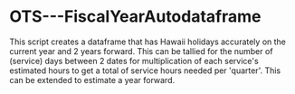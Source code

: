 # OTS---FiscalYearAutodataframe

This script creates a dataframe that has Hawaii holidays accurately on the current year and 2 years forward. This can be tallied for the number of (service) days between 2 dates for multiplication of each service's estimated hours to get a total of service hours needed per 'quarter'. This can be extended to estimate a year forward.
